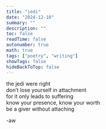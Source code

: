 ```yaml
---
title: "jedi"
date: "2024-12-10"
summary: ""
description: ""
toc: false
readTime: false
autonumber: true
math: true
tags: ["poetry", "writing"]
showTags: false
hideBackToTop: false
---
```


the jedi were right  
don’t lose yourself in attachment  
for it only leads to suffering  
know your presence, know your worth  
be a giver without attaching  

  
-aw
